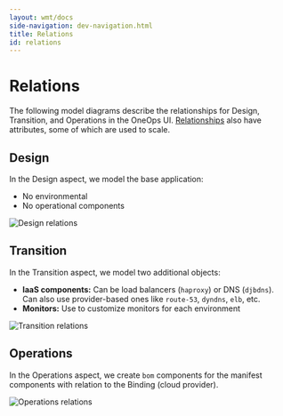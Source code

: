 ```yaml
---
layout: wmt/docs
side-navigation: dev-navigation.html
title: Relations
id: relations
---
```


# Relations

The following model diagrams describe the relationships for Design, Transition, and Operations in the OneOps UI.
[Relationships](/developer/general/key-concepts.html) also have attributes, some of which are used to scale.

## Design

In the Design aspect, we model the base application:

* No environmental
* No operational components

![Design relations](/assets/docs/local/images/design-relations.png)

## Transition

In the Transition aspect, we model two additional objects:

* **IaaS components:** Can be load balancers (`haproxy`) or DNS (`djbdns`). Can also use provider-based ones like `route-53`, `dyndns`, `elb`, etc.
* **Monitors:** Use to customize monitors for each environment

![Transition relations](/assets/docs/local/images/transition-relations.png)

## Operations

In the Operations aspect, we create `bom` components for the manifest components with relation to the Binding (cloud provider).

![Operations relations](/assets/docs/local/images/operations-relations.png)

